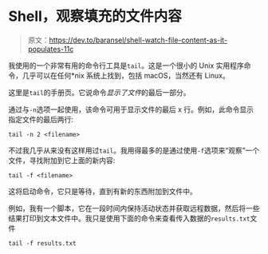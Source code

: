 # Shell，观察填充的文件内容

> 原文：<https://dev.to/baransel/shell-watch-file-content-as-it-populates-11c>

我使用的一个非常有用的命令行工具是`tail`。这是一个很小的 Unix 实用程序命令，几乎可以在任何*nix 系统上找到，包括 macOS，当然还有 Linux。

这里是`tail`的手册页。它说命令*显示了文件*的最后一部分。

通过与`-n`选项一起使用，该命令可用于显示文件的最后 x 行。例如，此命令显示指定文件的最后两行:

`tail -n 2 <filename>`

不过我几乎从来没有这样用过`tail`。我用得最多的是通过使用`-f`选项来“观察”一个文件，寻找附加到它上面的新内容:

`tail -f <filename>`

这将启动命令，它只是等待，直到有新的东西附加到文件中。

例如，我有一个脚本，它在一段时间内保持活动状态并获取远程数据，然后将一些结果打印到文本文件中。我只是使用下面的命令来查看传入数据的`results.txt`文件

`tail -f results.txt`
